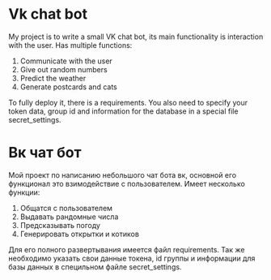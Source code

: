 # Vk chat bot
My project is to write a small VK chat bot, its main functionality is interaction with the user.
Has multiple functions:
1. Communicate with the user
2. Give out random numbers
3. Predict the weather
4. Generate postcards and cats

To fully deploy it, there is a requirements. You also need to specify your token data,
 group id and information for the database in a special file secret_settings.
 
# Вк чат бот
Мой проект по написанию небольшого чат бота вк, основной его функционал это взимодействие с пользователем.
Имеет несколько функции:
1. Общатся с пользователем
2. Выдавать рандомные числа
3. Предсказывать погоду
4. Генерировать открытки и котиков

Для его полного развертывания имеется файл requirements. Так же необходимо указать свои данные токена, 
 id группы и информации для базы данных в специльном файле secret_settings.